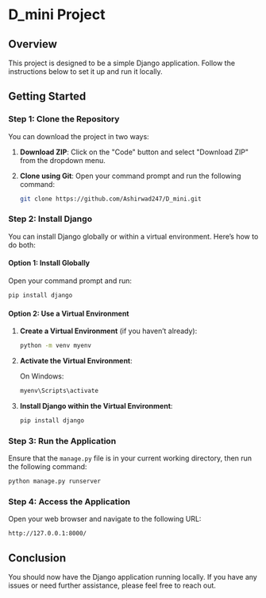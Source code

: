 # D_mini Project

## Overview

This project is designed to be a simple Django application. Follow the instructions below to set it up and run it locally.

## Getting Started

### Step 1: Clone the Repository

You can download the project in two ways:

1. **Download ZIP**: Click on the "Code" button and select "Download ZIP" from the dropdown menu.

2. **Clone using Git**: Open your command prompt and run the following command:

   ```bash
   git clone https://github.com/Ashirwad247/D_mini.git
   ```

### Step 2: Install Django

You can install Django globally or within a virtual environment. Here’s how to do both:

#### Option 1: Install Globally

Open your command prompt and run:

```bash
pip install django
```

#### Option 2: Use a Virtual Environment

1. **Create a Virtual Environment** (if you haven’t already):

   ```bash
   python -m venv myenv
   ```

2. **Activate the Virtual Environment**:

   On Windows:

   ```bash
   myenv\Scripts\activate
   ```

3. **Install Django within the Virtual Environment**:

   ```bash
   pip install django
   ```

### Step 3: Run the Application

Ensure that the `manage.py` file is in your current working directory, then run the following command:

```bash
python manage.py runserver
```

### Step 4: Access the Application

Open your web browser and navigate to the following URL:

```
http://127.0.0.1:8000/
```

## Conclusion

You should now have the Django application running locally. If you have any issues or need further assistance, please feel free to reach out.

